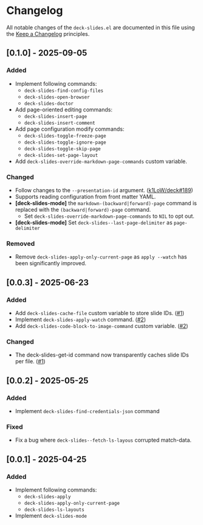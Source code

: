 # Changelog

All notable changes of the `deck-slides.el` are documented in this file using the [Keep a Changelog](https://keepachangelog.com/) principles.

<!--
## Unreleased

### Changed
-->

## [0.1.0] - 2025-09-05

### Added

 * Implement following commands:
   * `deck-slides-find-config-files`
   * `deck-slides-open-browser`
   * `deck-slides-doctor`
 * Add page-oriented editing commands:
   * `deck-slides-insert-page`
   * `deck-slides-insert-comment`
 * Add page configuration modify commands:
   * `deck-slides-toggle-freeze-page`
   * `deck-slides-toggle-ignore-page`
   * `deck-slides-toggle-skip-page`
   * `deck-slides-set-page-layout`
 * Add `deck-slides-override-markdown-page-commands` custom variable.

### Changed

 * Follow changes to the `--presentation-id` argument. ([k1LoW/deck#189])
 * Supports reading configuration from front matter YAML.
 * **[deck-slides-mode]** the `markdown-(backward|forward)-page` command is replaced with the `(backward|forward)-page` command.
   * Set `deck-slides-override-markdown-page-commands` to `NIL` to opt out.
 * **[deck-slides-mode]**  Set `deck-slides--last-page-delimiter` as `page-delimiter`

### Removed

* Remove `deck-slides-apply-only-current-page` as `apply --watch` has been significantly improved.

[k1LoW/deck#189]: https://github.com/k1LoW/deck/pull/189

## [0.0.3] - 2025-06-23

### Added

 * Add `deck-slides-cache-file` custom variable to store slide IDs. ([#1])
 * Implement `deck-slides-apply-watch` command. ([#2])
 * Add `deck-slides-code-block-to-image-command` custom variable. ([#2])

### Changed

 * The deck-slides-get-id command now transparently caches slide IDs per file. ([#1])

[#1]: https://github.com/zonuexe/deck-slides.el/pull/1
[#2]: https://github.com/zonuexe/deck-slides.el/pull/2

## [0.0.2] - 2025-05-25

### Added

 * Implement `deck-slides-find-credentials-json` command

### Fixed

 * Fix a bug where `deck-slides--fetch-ls-layous` corrupted match-data.

## [0.0.1] - 2025-04-25

### Added

 * Implement following commands:
   * `deck-slides-apply`
   * `deck-slides-apply-only-current-page`
   * `deck-slides-ls-layouts`
 * Implement `deck-slides-mode`
